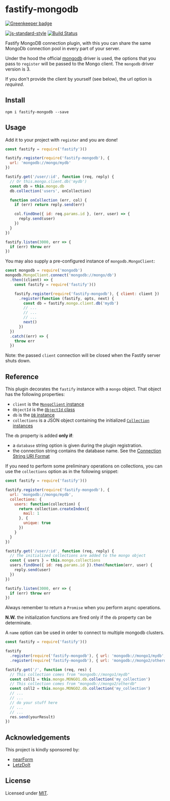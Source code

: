 # fastify-mongodb

[![Greenkeeper badge](https://badges.greenkeeper.io/fastify/fastify-mongodb.svg)](https://greenkeeper.io/)

[![js-standard-style](https://img.shields.io/badge/code%20style-standard-brightgreen.svg?style=flat)](http://standardjs.com/)  [![Build Status](https://travis-ci.org/fastify/fastify-mongodb.svg?branch=master)](https://travis-ci.org/fastify/fastify-mongodb)

Fastify MongoDB connection plugin, with this you can share the same MongoDb connection pool in every part of your server.

Under the hood the official [mongodb](https://github.com/mongodb/node-mongodb-native) driver is used,
the options that you pass to `register` will be passed to the Mongo client.
The `mongodb` driver version is 3.

If you don't provide the client by yourself (see below), the url option is *required*.

## Install

```
npm i fastify-mongodb --save
```

## Usage
Add it to your project with `register` and you are done!  

```js
const fastify = require('fastify')()

fastify.register(require('fastify-mongodb'), {
  url: 'mongodb://mongo/mydb'
})

fastify.get('/user/:id', function (req, reply) {
  // Or this.mongo.client.db('mydb')
  const db = this.mongo.db
  db.collection('users', onCollection)

  function onCollection (err, col) {
    if (err) return reply.send(err)

    col.findOne({ id: req.params.id }, (err, user) => {
      reply.send(user)
    })
  }
})

fastify.listen(3000, err => {
  if (err) throw err
})
```

You may also supply a pre-configured instance of `mongodb.MongoClient`:

```js
const mongodb = require('mongodb')
mongodb.MongoClient.connect('mongodb://mongo/db')
  .then((client) => {
    const fastify = require('fastify')()

    fastify.register(require('fastify-mongodb'), { client: client })
      .register(function (fastify, opts, next) {
        const db = fastify.mongo.client.db('mydb')
        // ...
        // ...
        // ...
        next()
      })
  })
  .catch((err) => {
    throw err
  })
```

Note: the passed `client` connection will be closed when the Fastify server
shuts down.

## Reference

This plugin decorates the `fastify` instance with a `mongo` object. That object has the
following properties:

- `client` is the [`MongoClient` instance](http://mongodb.github.io/node-mongodb-native/3.0/api/MongoClient.html)
- `ObjectId` is the [`ObjectId` class](http://mongodb.github.io/node-mongodb-native/3.0/api/ObjectID.html)
- `db` is the [`DB` instance](http://mongodb.github.io/node-mongodb-native/3.0/api/Db.html)
- `collections` is a JSON object containing the initialized [`Collection` instances](http://mongodb.github.io/node-mongodb-native/3.0/api/Collection.html)

The `db` property is added **only if**:
- a `database` string option is given during the plugin registration.
- the connection string contains the database name. See the [Connection String URI Format](https://docs.mongodb.com/manual/reference/connection-string/#connection-string-uri-format)

If you need to perform some preliminary operations on collections, you can use the `collections` option as in the following snippet:

```js
const fastify = require('fastify')()

fastify.register(require('fastify-mongodb'), {
  url: 'mongodb://mongo/mydb',
  collections: {
    users: function(collection) {
      return collection.createIndex({
        mail: 1
      }, {
        unique: true
      })
    }
  }
})

fastify.get('/user/:id', function (req, reply) {
  // The initialized collections are added to the mongo object
  const { users } = this.mongo.collections
  users.findOne({ id: req.params.id }).then(function(err, user) {
    reply.send(user)
  })
})

fastify.listen(3000, err => {
  if (err) throw err
})
```

Always remember to return a `Promise` when you perform async operations.

**N.W.** the initialization functions are fired only if the `db` property can be determinate.

A `name` option can be used in order to connect to multiple mongodb clusters.

```js
const fastify = require('fastify')()

fastify
  .register(require('fastify-mongodb'), { url: 'mongodb://mongo1/mydb', name: 'MONGO1' })
  .register(require('fastify-mongodb'), { url: 'mongodb://mongo2/otherdb', name: 'MONGO2' })

fastify.get('/', function (req, res) {
  // This collection comes from "mongodb://mongo1/mydb"
  const coll1 = this.mongo.MONGO1.db.collection('my_collection')
  // This collection comes from "mongodb://mongo2/otherdb"
  const coll2 = this.mongo.MONGO2.db.collection('my_collection')
  // ...
  // ...
  // do your stuff here
  // ...
  // ...
  res.send(yourResult)
})
```

## Acknowledgements

This project is kindly sponsored by:
- [nearForm](http://nearform.com)
- [LetzDoIt](http://www.letzdoitapp.com/)

## License

Licensed under [MIT](./LICENSE).
